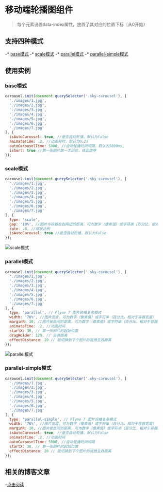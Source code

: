 # 移动端轮播图组件

> 每个元素设置data-index属性，放置了其对应的位置下标（从0开始）

## 支持四种模式

-* [base模式](http://blog.shellhong.com/effect/carousel/index-base.html)
-* [scale模式](http://blog.shellhong.com/effect/carousel/index-scale.html)
-* [parallel模式](http://blog.shellhong.com/effect/carousel/index-parallel.html)
-* [parallel-simple模式](http://blog.shellhong.com/effect/carousel/index-parallel-simple.html)

## 使用实例

### base模式
```js
carousel.init(document.querySelector('.sky-carousel'), [
  './images/1.jpg',
  './images/2.jpg',
  './images/3.jpg',
  './images/4.jpg',
  './images/5.jpg',
  './images/6.jpg',
  './images/7.jpg'
], {
  isAutoCarousel: true, //是否自动轮播，默认为false
  animateTime: .2, //动画耗时，默认为0.2s
  autoCarouselTime: 5000, //自动轮播时间间隔，默认为5000ms,
  isSort: true //第一张图片第一次出现，依此排序
});
```
### scale模式
```js
carousel.init(document.querySelector('.sky-carousel'), [
  './images/1.jpg',
  './images/2.jpg',
  './images/3.jpg',
  './images/4.jpg',
  './images/5.jpg',
  './images/6.jpg',
  './images/7.jpg'
], {
  type: 'scale',
  gap: '10%', //图片与容器左右两边的距离，可为数字（像素值）或字符串（百分比，相对于容器宽度）
  rate: .8, //缩放比例
  isAutoCarousel: true //是否自动轮播，默认为false
});
```

![scale模式](http://appff.meizu.com/front/example/carousel/images/scale-1.png)

### parallel模式
```js
carousel.init(document.querySelector('.sky-carousel'), [
  './images/1.jpg',
  './images/2.jpg',
  './images/3.jpg',
  './images/4.jpg',
  './images/5.jpg',
  './images/6.jpg',
  './images/7.jpg'
], {
  type: 'parallel', // Flyme 7 图片轮播复杂模式
  width: '70%', //图片宽度，可为数字（像素值）或字符串（百分比，相对于容器宽度）
  marginR: 10, //图片彼此间的距离，可为数字（像素值）或字符串（百分比，相对于容器宽度）
  animateTime: .2, //动画时间
  startX: 30, // 第一张图片的起始位置
  dragHolder: 120, // 反弹距离
  effectDistance: 20 // 能切换到下个图片的拖拽生效距离
});
```

![parallel模式](http://appff.meizu.com/front/example/carousel/images/parallel-1.png)

### parallel-simple模式
```js
carousel.init(document.querySelector('.sky-carousel'), [
  './images/1.jpg',
  './images/2.jpg',
  './images/3.jpg',
  './images/4.jpg',
  './images/5.jpg',
  './images/6.jpg',
  './images/7.jpg'
], {
  type: 'parallel-simple', // Flyme 7 图片轮播复杂模式
  width: '70%', //图片宽度，可为数字（像素值）或字符串（百分比，相对于容器宽度）
  marginR: 10, //图片彼此间的距离，可为数字（像素值）或字符串（百分比，相对于容器宽度）
  isAutoCarousel: true, //是否自动轮播，默认为false
  animateTime: .2, //动画时间
  autoCarouselTime: 5000, //自动轮播时间间隔
  startX: 30, // 第一张图片的起始位置
  effectDistance: 20 // 能切换到下个图片的拖拽生效距离
});
```

##  相关的博客文章

-[点击阅读](http://blog.shellhong.com/export/views/work/carousel/index.html)
